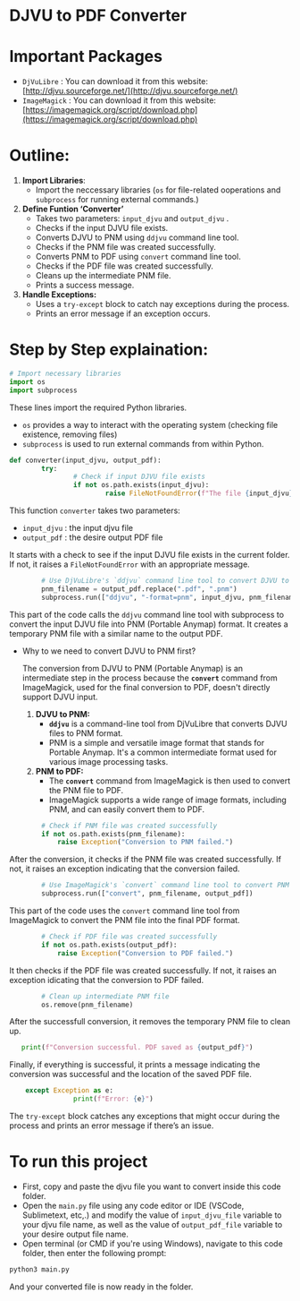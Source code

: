 # DJVU to PDF Converter

# Important Packages

- `DjVuLibre` : You can download it from this website: [http://djvu.sourceforge.net/](http://djvu.sourceforge.net/)
- `ImageMagick` : You can download it from this website: [https://imagemagick.org/script/download.php](https://imagemagick.org/script/download.php)

# Outline:

1. **Import Libraries**:
    - Import the neccessary libraries (`os`  for file-related ooperations and `subprocess`  for running external commands.)
2. **Define Funtion ‘Converter’**
    - Takes two parameters:  `input_djvu`  and `output_djvu` .
    - Checks if the input DJVU file exists.
    - Converts DJVU to PNM using `ddjvu`  command line tool.
    - Checks if the PNM file was created successfully.
    - Converts PNM to PDF using `convert`  command line tool.
    - Checks if the PDF file was created successfully.
    - Cleans up the intermediate PNM file.
    - Prints a success message.
3. **Handle Exceptions:**
    - Uses a `try-except`  block to catch nay exceptions during the process.
    - Prints an error message if an exception occurs.

# Step by Step explaination:

```python
# Import necessary libraries
import os
import subprocess
```

These lines import the required Python libraries. 

- `os`  provides a way to interact with the operating system (checking file existence, removing files)
- `subprocess` is used to run external commands from within Python.

```python
def converter(input_djvu, output_pdf):
		try:
				# Check if input DJVU file exists
				if not os.path.exists(input_djvu):
						raise FileNotFoundError(f"The file {input_djvu} does not exists.")
```

This function `converter`  takes two parameters:

- `input_djvu` : the input djvu file
- `output_pdf` : the desire output PDF file

It starts with a check to see if the input DJVU file exists in the current folder. If not, it raises a `FileNotFoundError`  with an appropriate message.

```python
  		# Use DjVuLibre's `ddjvu` command line tool to convert DJVU to PNM format
        pnm_filename = output_pdf.replace(".pdf", ".pnm")
        subprocess.run(["ddjvu", "-format=pnm", input_djvu, pnm_filename])
```

This part of the code calls the `ddjvu`  command line tool with subprocess to convert the input DJVU file into PNM (Portable Anymap) format. It creates a temporary PNM file with a similar name to the output PDF.

- Why to we need to convert DJVU to PNM first?
    
    The conversion from DJVU to PNM (Portable Anymap) is an intermediate step in the process because the **`convert`** command from ImageMagick, used for the final conversion to PDF, doesn't directly support DJVU input.
    
    1. **DJVU to PNM:**
        - **`ddjvu`** is a command-line tool from DjVuLibre that converts DJVU files to PNM format.
        - PNM is a simple and versatile image format that stands for Portable Anymap. It's a common intermediate format used for various image processing tasks.
    2. **PNM to PDF:**
        - The **`convert`** command from ImageMagick is then used to convert the PNM file to PDF.
        - ImageMagick supports a wide range of image formats, including PNM, and can easily convert them to PDF.

```python
		# Check if PNM file was created successfully
        if not os.path.exists(pnm_filename):
            raise Exception("Conversion to PNM failed.")
```

After the conversion, it checks if the PNM file was created successfully. If not, it raises an exception indicating that the conversion failed.

```python
        # Use ImageMagick's `convert` command line tool to convert PNM to PDF
        subprocess.run(["convert", pnm_filename, output_pdf])
```

This part of the code uses the `convert`  command line tool from ImageMagick to convert the PNM file into the final PDF format.

```python
        # Check if PDF file was created successfully
        if not os.path.exists(output_pdf):
            raise Exception("Conversion to PDF failed.")
```

It then checks if the PDF file was created successfully. If not, it raises an exception idicating that the conversion to PDF failed.

```python
        # Clean up intermediate PNM file
        os.remove(pnm_filename)
```

After the successfull conversion, it removes the temporary PNM file to clean up.

```python
   print(f"Conversion successful. PDF saved as {output_pdf}")
```

Finally, if everything is successful, it prints a message indicating the conversion was successful and the location of the saved PDF file.

```python
    except Exception as e:
				print(f"Error: {e}")
```

The `try-except`  block catches any exceptions that might occur during the process and prints an error message if there’s an issue.

# To run this project

- First, copy and paste the djvu file you want to convert inside this code folder.
- Open the `main.py` file using any code editor or IDE (VSCode, Sublimetext, etc,.) and modify the value of `input_djvu_file` variable to your djvu file name, as well as the value of `output_pdf_file` variable to your desire output file name.
- Open terminal (or CMD if you're using Windows), navigate to this code folder, then enter the following prompt:
```bash
python3 main.py
```
And your converted file is now ready in the folder.

